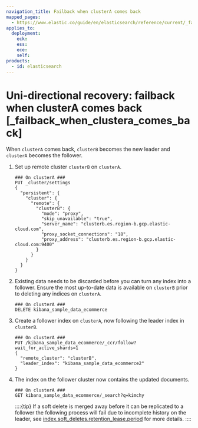 ```yaml
---
navigation_title: Failback when clusterA comes back
mapped_pages:
  - https://www.elastic.co/guide/en/elasticsearch/reference/current/_failback_when_clustera_comes_back.html
applies_to:
  deployment:
    eck:
    ess:
    ece:
    self:
products:
  - id: elasticsearch
---
```


# Uni-directional recovery: failback when clusterA comes back [_failback_when_clustera_comes_back]

When `clusterA` comes back, `clusterB` becomes the new leader and `clusterA` becomes the follower.

1. Set up remote cluster `clusterB` on `clusterA`.

    ```console
    ### On clusterA ###
    PUT _cluster/settings
    {
      "persistent": {
        "cluster": {
          "remote": {
            "clusterB": {
              "mode": "proxy",
              "skip_unavailable": "true",
              "server_name": "clusterb.es.region-b.gcp.elastic-cloud.com",
              "proxy_socket_connections": "18",
              "proxy_address": "clusterb.es.region-b.gcp.elastic-cloud.com:9400"
            }
          }
        }
      }
    }
    ```

2. Existing data needs to be discarded before you can turn any index into a follower. Ensure the most up-to-date data is available on `clusterB` prior to deleting any indices on `clusterA`.

    ```console
    ### On clusterA ###
    DELETE kibana_sample_data_ecommerce
    ```

3. Create a follower index on `clusterA`, now following the leader index in `clusterB`.

    ```console
    ### On clusterA ###
    PUT /kibana_sample_data_ecommerce/_ccr/follow?wait_for_active_shards=1
    {
      "remote_cluster": "clusterB",
      "leader_index": "kibana_sample_data_ecommerce2"
    }
    ```

4. The index on the follower cluster now contains the updated documents.

    ```console
    ### On clusterA ###
    GET kibana_sample_data_ecommerce/_search?q=kimchy
    ```

    ::::{tip}
    If a soft delete is merged away before it can be replicated to a follower the following process will fail due to incomplete history on the leader, see [index.soft_deletes.retention_lease.period](elasticsearch://reference/elasticsearch/index-settings/index-modules.md#ccr-index-soft-deletes-retention-period) for more details.
    ::::


